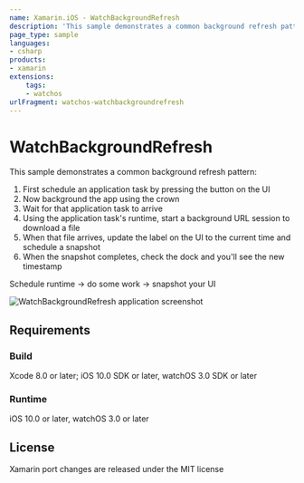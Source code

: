 ```yaml
---
name: Xamarin.iOS - WatchBackgroundRefresh
description: 'This sample demonstrates a common background refresh pattern for Apple Watch apps (watchOS)'
page_type: sample
languages:
- csharp
products:
- xamarin
extensions:
    tags:
    - watchos
urlFragment: watchos-watchbackgroundrefresh
---
```

# WatchBackgroundRefresh

This sample demonstrates a common background refresh pattern:

1. First schedule an application task by pressing the button on the UI
2. Now background the app using the crown
3. Wait for that application task to arrive
4. Using the application task's runtime, start a background URL session to download a file
5. When that file arrives, update the label on the UI to the current time and schedule a snapshot
6. When the snapshot completes, check the dock and you'll see the new timestamp

Schedule runtime -> do some work -> snapshot your UI

![WatchBackgroundRefresh application screenshot](Screenshots/WatchScreenshot.png)

## Requirements

### Build

Xcode 8.0 or later; iOS 10.0 SDK or later, watchOS 3.0 SDK or later

### Runtime

iOS 10.0 or later, watchOS 3.0 or later

## License

Xamarin port changes are released under the MIT license
